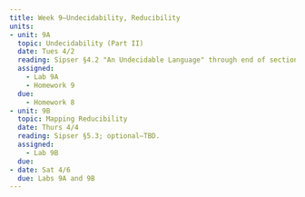 ```yaml
---
title: Week 9–Undecidability, Reducibility
units:
- unit: 9A
  topic: Undecidability (Part II)
  date: Tues 4/2
  reading: Sipser §4.2 "An Undecidable Language" through end of section; Sipser §5.1.
  assigned: 
    - Lab 9A
    - Homework 9
  due:
    - Homework 8
- unit: 9B
  topic: Mapping Reducibility
  date: Thurs 4/4
  reading: Sipser §5.3; optional—TBD.
  assigned: 
    - Lab 9B
  due: 
- date: Sat 4/6
  due: Labs 9A and 9B
---
```

